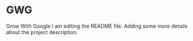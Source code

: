 # GWG
Grow With Google
I am editing the README file. Adding some more details about the project description.
